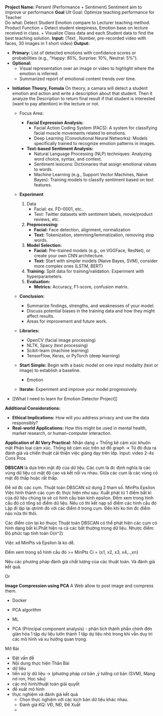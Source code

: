 
**Project Name:**  Persent (Performance + Sentiment)
	Sentiment aim to improve ur performance
**Goal**
	Ult Goal: Optimize teaching performance for Teacher  
	Do what:  Detect Student Emotion compare to Lecturer teaching method.
	Product Function 
	 + Detect student sleepiness, Emotion base on lecture received in class. 
	 + Visualize Class data and each Student data to find the best teaching solution. 
**Input:** (Text , Number, pre-recorded video with faces, 30 images in 1 short video)
**Output:** 
- **Primary:** List of detected emotions with confidence scores or probabilities (e.g., "Happy: 85%, Surprise: 10%, Neutral: 5%").
- **Optional:**
    - Visual representation over an image or video to highlight where the emotion is inferred.
    - Summarized report of emotional content trends over time.

+ **Initiation**
	**Theory, Fomula**
		On theory, a camara will detect a student emotion and action and write a description about that student. Then it analyze the Description to return final result if that student is interested (want to pay attention) in the lecture or not.   
    + Focus Area: 
        + **Facial Expression Analysis:**
            + Facial Action Coding System (FACS): A system for classifying facial muscle movements related to emotions.
            + Deep Learning (Convolutional Neural Networks): Models specifically trained to recognize emotion patterns in images.
        + **Text-based Sentiment Analysis:**
	        + Natural Language Processing (NLP) techniques: Analyzing word choice, syntax, and context.
			- Sentiment lexicons: Dictionaries that assign emotional values to words.
			- Machine Learning (e.g., Support Vector Machines, Naive Bayes): Training models to classify sentiment based on text features.
	+ **Experiment**
		1) Data
			+ Facial: ex. FD-0001, etc..
			+ Text: Twitter datasets with sentiment labels, movie/product reviews, etc.
		2) **Preprocessing:**
		    - **Facial:** Face detection, alignment, normalization
		    - **Text:** Tokenization, stemming/lemmatization, removing stop words.
		3) **Model Selection:**
		    - **Facial:** Pre-trained models (e.g., on VGGFace, ResNet), or create your own CNN architecture.
		    - **Text:** Start with simpler models (Naive Bayes, SVM), consider more complex ones (LSTM, BERT)
		4) **Training:** Split data for training/validation. Experiment with hyperparameters.
		5) **Evaluation:**
		    - **Metrics:** Accuracy, F1-score, confusion matrix.
	+ **Conclusion:**   
		  
		- Summarize findings, strengths, and weaknesses of your model.
		- Discuss potential biases in the training data and how they might affect results.
		- Areas for improvement and future work.
		
	- **Libraries:**
	    
	    - OpenCV (facial image processing)
	    - NLTK, Spacy (text processing)
	    - Scikit-learn (machine learning)
	    - TensorFlow, Keras, or PyTorch (deep learning)
	- **Start Simple:** Begin with a basic model on one input modality (text or image) to establish a baseline.
	    + Emotion 
	- **Iterate:** Experiment and improve your model progressively.
+ [[What I need to learn for Emotion Detector Project]]

**Additional Considerations:**
- **Ethical Implications:** How will you address privacy and use the data responsibly?
- **Real-world Applications:** How this might be used in mental health, market research, or human-computer interaction.


**Application of AI**
**Very Practical:** Nhận dạng + Thống kê cảm xúc khuôn mặt
	Phân loại cảm xúc.
	Thống kê cảm xúc trên sơ đồ graph 
-> Từ đó đưa ra đánh giá và chiến thuật cải thiện việc giảng dạy trên lớp.
Input: video 2-4s
Cons 
Pros


**DBSCAN**
là dựa trên mật độ của dữ liệu. Các cụm là đc định nghĩa là các vùng dữ liệu có mật độ cao và kết nối vs nhau. Giữa các cụm là các vùng có mật độ thấp hoặc rất thấp.

Để xd đc các cụm. Thuật toán DBSCAN sử dụng 2 tham số. 
	MinPts
	Epsilon 
	Việc hình thành các cụm đc thực hiện như sau: Xuất phát từ 1 điểm bất kì của dữ liệu chúng ta sẽ có hình cầu bán kính epsilon.
	Đếm xem trong hình cầu đó có tổng số điểm dữ liệu. Nếu có thì kết nạp số điểm các hình cầu đó
	Lặp đi lặp lại qtrinh đó với các điểm ở trong cụm. Đến khi ko tìm đc điểm nào nữa thì thôi.


Các điểm còn lại ko thuọc 
Thuật toán DBSCAN có thể phát hiện các cụm có hình dạng bất kì.Phất hiện ra cả các bất thường trong dữ liệu. 
Nhược điểm: Độ phức tạp tính toán O(n^2)

Việc xd MinPts và Epsilon là ko dễ. 

Đếm xem trong số hình cầu đó >= MinPts
Ci = {x1, x2, x3, x4,..,xn}


Nêu các phương pháp đánh giá chất lượng của các thuật toán. Và đánh giá kết quả.

Or

**Image Compression using PCA**
A Web allow to post image and compress them.
+ Docker
+ PCA algorithm
+ ML

+ PCA (Principal component analysis) - phân tích thành phần chính
	đơn giản hóa 1 tập dự liệu lướn thành 1 tập dự liệu nhỏ trong khi vẫn duy trì các mô hình và xu hướng quan trọng.

Mở Bài
+ Đặt vấn đề
+ Nội dung thực hiện
Thân Bài
+ dữ liệu
+ tiền xử lý dữ liệu -> (phương pháp cơ bản ,ý tưởng cơ bản (SVM), Mạng nơ ron, Học sâu)
+ các mô hình/thuật toán giải quyết
+ đề xuất mô hình
+ thực nghiệm và đánh giá kết quả
	+ Chọn thực nghiệm với các kịch bản dữ liệu khác nhau.
	+ Đánh giá KQ: VĐ, NĐ, Đề Xuất
	+ 
